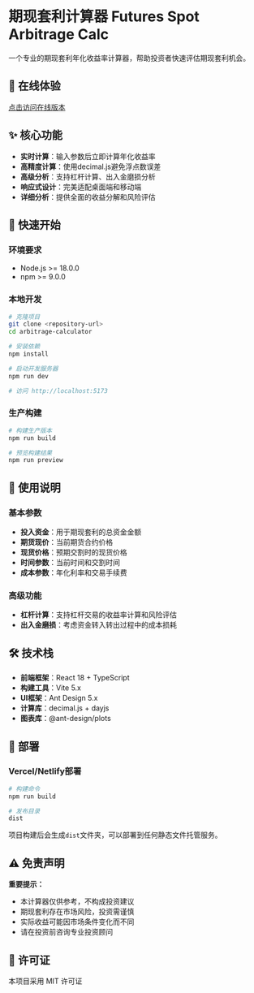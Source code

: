 # 期现套利计算器 Futures Spot Arbitrage Calc

一个专业的期现套利年化收益率计算器，帮助投资者快速评估期现套利机会。

## 🔗 在线体验

[点击访问在线版本](https://fsac.jingsheng.dev)

## ✨ 核心功能

- **实时计算**：输入参数后立即计算年化收益率
- **高精度计算**：使用decimal.js避免浮点数误差  
- **高级分析**：支持杠杆计算、出入金磨损分析
- **响应式设计**：完美适配桌面端和移动端
- **详细分析**：提供全面的收益分解和风险评估

## 🚀 快速开始

### 环境要求
- Node.js >= 18.0.0
- npm >= 9.0.0

### 本地开发
```bash
# 克隆项目
git clone <repository-url>
cd arbitrage-calculator

# 安装依赖
npm install

# 启动开发服务器
npm run dev

# 访问 http://localhost:5173
```

### 生产构建
```bash
# 构建生产版本
npm run build

# 预览构建结果
npm run preview
```

## 📖 使用说明

### 基本参数
- **投入资金**：用于期现套利的总资金金额
- **期货现价**：当前期货合约价格
- **现货价格**：预期交割时的现货价格
- **时间参数**：当前时间和交割时间
- **成本参数**：年化利率和交易手续费

### 高级功能
- **杠杆计算**：支持杠杆交易的收益率计算和风险评估
- **出入金磨损**：考虑资金转入转出过程中的成本损耗

## 🛠️ 技术栈

- **前端框架**：React 18 + TypeScript
- **构建工具**：Vite 5.x
- **UI框架**：Ant Design 5.x  
- **计算库**：decimal.js + dayjs
- **图表库**：@ant-design/plots

## 🚀 部署

### Vercel/Netlify部署
```bash
# 构建命令
npm run build

# 发布目录
dist
```

项目构建后会生成`dist`文件夹，可以部署到任何静态文件托管服务。

## ⚠️ 免责声明

**重要提示：**
- 本计算器仅供参考，不构成投资建议
- 期现套利存在市场风险，投资需谨慎
- 实际收益可能因市场条件变化而不同
- 请在投资前咨询专业投资顾问

## 📄 许可证

本项目采用 MIT 许可证